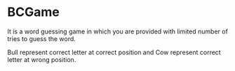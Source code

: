 # BCGame
It is a word guessing game in which you are provided with limited number of tries to guess the word.

Bull represent correct letter at correct position and
Cow represent correct letter at wrong position.
